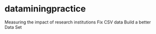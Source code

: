 # dataminingpractice
Measuring the impact of research institutions
Fix CSV data
Build a better Data Set
